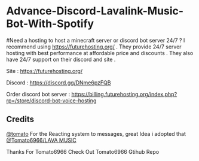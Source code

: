 # Advance-Discord-Lavalink-Music-Bot-With-Spotify

#Need a hosting to host a minecraft server or discord bot server 24/7 ? I recommend using https://futurehosting.org/ . They provide 24/7 server hosting with best performance at affordable price and discounts . They also have 24/7 support on their discord and site .

Site : https://futurehosting.org/

Discord : https://discord.gg/DNme6pzFQB

Order discord bot server : https://billing.futurehosting.org/index.php?rp=/store/discord-bot-voice-hosting


## Credits

[@tomato](https://github.com/Tomato6966/) For the Reacting system to messages, great Idea i adopted that [@Tomato6966/LAVA MUSIC](https://github.com/Tomato6966/discord-js-lavalink-Music-Bot-erela-js)

Thanks For Tomato6966
Check Out Tomato6966 Gtihub Repo
